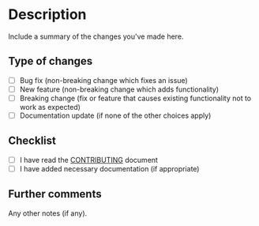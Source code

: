 # Description
Include a summary of the changes you've made here.

## Type of changes
 - [ ] Bug fix (non-breaking change which fixes an issue)
 - [ ] New feature (non-breaking change which adds functionality)
 - [ ] Breaking change (fix or feature that causes existing functionality not to work as expected)
 - [ ] Documentation update (if none of the other choices apply)

## Checklist
 - [ ] I have read the [CONTRIBUTING](https://github.com/fox-cat/coward/.github/CONTRIBUTING.md) document
 - [ ] I have added necessary documentation (if appropriate)

## Further comments
Any other notes (if any).
